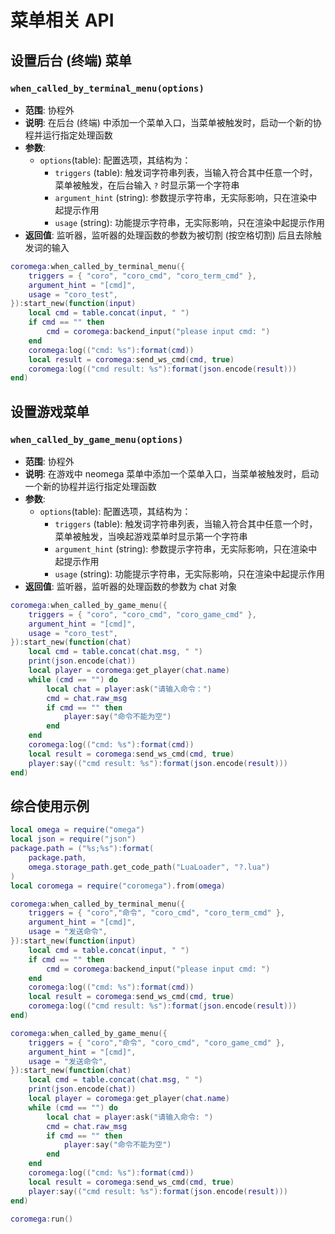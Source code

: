 # 菜单相关 API

## 设置后台 (终端) 菜单

### `when_called_by_terminal_menu(options)`

- **范围**: 协程外
- **说明**: 在后台 (终端) 中添加一个菜单入口，当菜单被触发时，启动一个新的协程并运行指定处理函数
- **参数**:
  - `options`(table): 配置选项，其结构为：
    - `triggers` (table): 触发词字符串列表，当输入符合其中任意一个时，菜单被触发，在后台输入 `?` 时显示第一个字符串
    - `argument_hint` (string): 参数提示字符串，无实际影响，只在渲染中起提示作用
    - `usage` (string): 功能提示字符串，无实际影响，只在渲染中起提示作用
- **返回值**: 监听器，监听器的处理函数的参数为被切割 (按空格切割) 后且去除触发词的输入

```lua
coromega:when_called_by_terminal_menu({
    triggers = { "coro", "coro_cmd", "coro_term_cmd" },
    argument_hint = "[cmd]",
    usage = "coro_test",
}):start_new(function(input)
    local cmd = table.concat(input, " ")
    if cmd == "" then
        cmd = coromega:backend_input("please input cmd: ")
    end
    coromega:log(("cmd: %s"):format(cmd))
    local result = coromega:send_ws_cmd(cmd, true)
    coromega:log(("cmd result: %s"):format(json.encode(result)))
end)
```

## 设置游戏菜单

### `when_called_by_game_menu(options)`

- **范围**: 协程外
- **说明**: 在游戏中 neomega 菜单中添加一个菜单入口，当菜单被触发时，启动一个新的协程并运行指定处理函数
- **参数**:
  - `options`(table): 配置选项，其结构为：
    - `triggers` (table): 触发词字符串列表，当输入符合其中任意一个时，菜单被触发，当唤起游戏菜单时显示第一个字符串
    - `argument_hint` (string): 参数提示字符串，无实际影响，只在渲染中起提示作用
    - `usage` (string): 功能提示字符串，无实际影响，只在渲染中起提示作用
- **返回值**: 监听器，监听器的处理函数的参数为 chat 对象

```lua
coromega:when_called_by_game_menu({
    triggers = { "coro", "coro_cmd", "coro_game_cmd" },
    argument_hint = "[cmd]",
    usage = "coro_test",
}):start_new(function(chat)
    local cmd = table.concat(chat.msg, " ")
    print(json.encode(chat))
    local player = coromega:get_player(chat.name)
    while (cmd == "") do
        local chat = player:ask("请输入命令：")
        cmd = chat.raw_msg
        if cmd == "" then
            player:say("命令不能为空")
        end
    end
    coromega:log(("cmd: %s"):format(cmd))
    local result = coromega:send_ws_cmd(cmd, true)
    player:say(("cmd result: %s"):format(json.encode(result)))
end)
```

## 综合使用示例

```lua
local omega = require("omega")
local json = require("json")
package.path = ("%s;%s"):format(
    package.path,
    omega.storage_path.get_code_path("LuaLoader", "?.lua")
)
local coromega = require("coromega").from(omega)

coromega:when_called_by_terminal_menu({
    triggers = { "coro","命令", "coro_cmd", "coro_term_cmd" },
    argument_hint = "[cmd]",
    usage = "发送命令",
}):start_new(function(input)
    local cmd = table.concat(input, " ")
    if cmd == "" then
        cmd = coromega:backend_input("please input cmd: ")
    end
    coromega:log(("cmd: %s"):format(cmd))
    local result = coromega:send_ws_cmd(cmd, true)
    coromega:log(("cmd result: %s"):format(json.encode(result)))
end)

coromega:when_called_by_game_menu({
    triggers = { "coro","命令", "coro_cmd", "coro_game_cmd" },
    argument_hint = "[cmd]",
    usage = "发送命令",
}):start_new(function(chat)
    local cmd = table.concat(chat.msg, " ")
    print(json.encode(chat))
    local player = coromega:get_player(chat.name)
    while (cmd == "") do
        local chat = player:ask("请输入命令: ")
        cmd = chat.raw_msg
        if cmd == "" then
            player:say("命令不能为空")
        end
    end
    coromega:log(("cmd: %s"):format(cmd))
    local result = coromega:send_ws_cmd(cmd, true)
    player:say(("cmd result: %s"):format(json.encode(result)))
end)

coromega:run()
```
